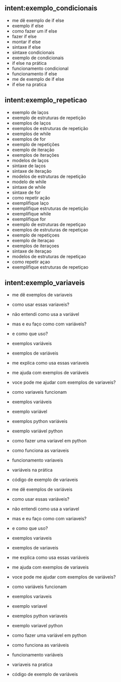 ## intent:exemplo_condicionais
- me dê exemplo de if else
- exemplo if else
- como fazer um if else
- fazer if else
- montar if else
- sintaxe if else
- sintaxe condicionais
- exemplo de condicionais
- if else na prática
- funcionamento condicional
- funcionamento if else
- me de exemplo de if else
- if else na pratica

## intent:exemplo_repeticao
- exemplo de laços
- exemplo de estruturas de repetição
- exemplos de laços
- exemplos de estruturas de repetição
- exemplos de while
- exemplos de for
- exemplo de repetições
- exemplo de iteração
- exemplos de iterações
- modelos de laços
- sintaxe de laços
- sintaxe de iteração
- modelos de estruturas de repetição
- modelo de while
- sintaxe de while
- sintaxe de for
- como repetir ação
- exemplifique laço
- exemplifique estruturas de repetição
- exemplifique while
- exemplifique for
- exemplo de estruturas de repetiçao
- exemplos de estruturas de repetiçao
- exemplo de repetiçoes
- exemplo de iteraçao
- exemplos de iteraçoes
- sintaxe de iteraçao
- modelos de estruturas de repetiçao
- como repetir açao
- exemplifique estruturas de repetiçao

## intent:exemplo_variaveis
- me dê exemplos de variaveis
- como usar essas variaveis?
- não entendi como usa a variável
- mas e eu faço como com variáveis?
- e como que uso?
- exemplos variáveis
- exemplos de variáveis
- me explica como usa essas variaveis
- me ajuda com exemplos de variáveis
- voce pode me ajudar com exemplos de variaveis?
- como variaveis funcionam
- exemplos variáveis
- exemplo variável
- exemplos python variáveis
- exemplo variável python
- como fazer uma variavel em python
- como funciona as variaveis
- funcionamento variaveis
- variáveis na prática
- código de exemplo de variaveis

- me dê exemplos de variáveis
- como usar essas variáveis?
- não entendi como usa a variavel
- mas e eu faço como com variaveis?
- e como que uso?
- exemplos variaveis
- exemplos de variaveis
- me explica como usa essas variáveis
- me ajuda com exemplos de variaveis
- voce pode me ajudar com exemplos de variáveis?
- como variáveis funcionam
- exemplos variaveis
- exemplo variavel
- exemplos python variaveis
- exemplo variavel python
- como fazer uma variável em python
- como funciona as variáveis
- funcionamento variáveis
- variaveis na pratica
- código de exemplo de variáveis
